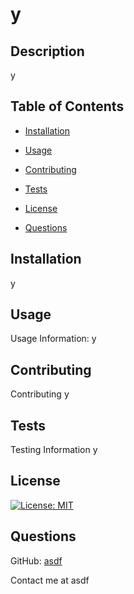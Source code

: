 # y

## Description

y



## Table of Contents



- [Installation](#installation)

- [Usage](#usage)

- [Contributing](#contributing)

- [Tests](#tests)

- [License](#license)

- [Questions](#questions)


## Installation



y



## Usage



Usage Information:
y



## Contributing



Contributing
y



## Tests



Testing Information
y



## License



[![License: MIT](https://img.shields.io/badge/License-MIT-yellow.svg)](https://opensource.org/licenses/MIT)



## Questions



GitHub: [asdf](https://github.com/asdf)

Contact me at asdf
